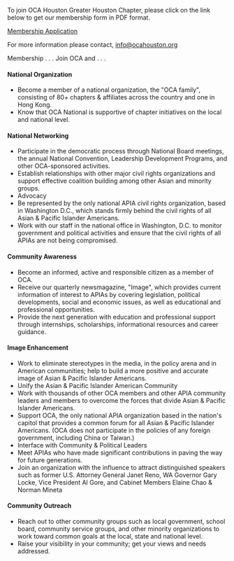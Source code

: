 To join OCA Houston Greater Houston Chapter, please click on the link below to get our membership form in PDF format. 

[Membership Application](http://ocahouston.org/docs/membership%20form.pdf)

For more information please contact, [info@ocahouston.org](mailto:info@ocahouston.org)

Membership . . . Join OCA and . . .

#### National Organization
- Become a member of a national organization, the "OCA family", consisting of 80+ chapters & affiliates across the country and one in Hong Kong.
- Know that OCA National is supportive of chapter initiatives on the local and national level.

#### National Networking
- Participate in the democratic process through National Board meetings, the annual National Convention, Leadership Development Programs, and other OCA-sponsored activities.
- Establish relationships with other major civil rights organizations and support effective coalition building among other Asian and minority groups.
- Advocacy
- Be represented by the only national APIA civil rights organization, based in Washington D.C., which stands firmly behind the civil rights of all Asian & Pacific Islander Americans.
- Work with our staff in the national office in Washington, D.C. to monitor government and political activities and ensure that the civil rights of all APIAs are not being compromised.

#### Community Awareness
- Become an informed, active and responsible citizen as a member of OCA.
- Receive our quarterly newsmagazine, "Image", which provides current information of interest to APIAs by covering legislation, political developments, social and economic issues, as well as educational and professional opportunities.
- Provide the next generation with education and professional support through internships, scholarships, informational resources and career guidance.

#### Image Enhancement
- Work to eliminate stereotypes in the media, in the policy arena and in American communities; help to build a more positive and accurate image of Asian & Pacific Islander Americans.
- Unify the Asian & Pacific Islander American Community
- Work with thousands of other OCA members and other APIA community leaders and members to overcome the forces that divide Asian & Pacific Islander Americans.
- Support OCA, the only national APIA organization based in the nation's capitol that provides a common forum for all Asian & Pacific Islander Americans. (OCA does not participate in the policies of any foreign government, including China or Taiwan.)
- Interface with Community & Political Leaders
- Meet APIAs who have made significant contributions in paving the way for future generations.
- Join an organization with the influence to attract distinguished speakers such as former U.S. Attorney General Janet Reno, WA Governor Gary Locke, Vice President Al Gore, and Cabinet Members Elaine Chao & Norman Mineta

#### Community Outreach
- Reach out to other community groups such as local government, school board, community service groups, and other minority organizations to work toward common goals at the local, state and national level.
- Raise your visibility in your community; get your views and needs addressed.
